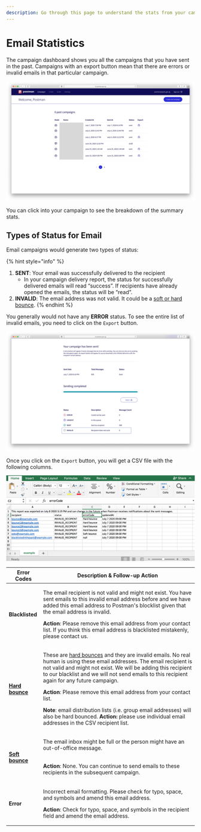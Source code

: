 ```yaml
---
description: Go through this page to understand the stats from your campaign.
---
```


# Email Statistics

The campaign dashboard shows you all the campaigns that you have sent in the past. Campaigns with an export button mean that there are errors or invalid emails in that particular campaign.

![](../../../.gitbook/assets/postman-email-stat.jpg)

You can click into your campaign to see the breakdown of the summary stats.

## Types of Status for Email

Email campaigns would generate two types of status:

{% hint style="info" %}
1. **SENT**: Your email was successfully delivered to the recipient
   * In your campaign delivery report, the status for successfully delivered emails will read “success”. If recipients have already opened the emails, the status will be “read”.
2. **INVALID**: The email address was not valid. It could be a [soft or hard bounce](https://guide.postman.gov.sg/campaign-guide/quick-start/email/halting-of-email-campaigns#what-are-the-different-kinds-of-bounce).
{% endhint %}

You generally would not have any **ERROR** status. To see the entire list of invalid emails, you need to click on the `Export` button.

![](../../../.gitbook/assets/postman-email-stat-2.jpg)

Once you click on the `Export` button, you will get a CSV file with the following columns.

![](../../../.gitbook/assets/postman-statistics.png)

| Error Codes                                                                                                                                        | Description & Follow-up Action                                                                                                                                                                                                                                                                                                                                                                                                                                                                                                                                                                                                                                                                                                              |
| -------------------------------------------------------------------------------------------------------------------------------------------------- | ------------------------------------------------------------------------------------------------------------------------------------------------------------------------------------------------------------------------------------------------------------------------------------------------------------------------------------------------------------------------------------------------------------------------------------------------------------------------------------------------------------------------------------------------------------------------------------------------------------------------------------------------------------------------------------------------------------------------------------------- |
| **Blacklisted**                                                                                                                                    | <p>The email recipient is not valid and might not exist. You have sent emails to this invalid email address before and we have added this email address to Postman's blocklist given that the email address is invalid.</p><p><strong>Action</strong>: Please remove this email address from your contact list. If you think this email address is blacklisted mistakenly, please contact us.</p>                                                                                                                                                                                                                                                                                                                                           |
| [**Hard bounce**](https://guide.postman.gov.sg/campaign-guide/quick-start/email/halting-of-email-campaigns#what-are-the-different-kinds-of-bounce) | <p>These are <a href="https://guide.postman.gov.sg/campaign-guide/quick-start/email/halting-of-email-campaigns#what-are-the-different-kinds-of-bounce">hard bounces</a> and they are invalid emails. No real human is using these email addresses. The email recipient is not valid and might not exist. We will be adding this recipient to our blacklist and we will not send emails to this recipient again for any future campaign.</p><p><strong>Action</strong>: Please remove this email address from your contact list.</p><p><strong>Note</strong>: email distribution lists (i.e. group email addresses) will also be hard bounced. <strong>Action:</strong> please use individual email addresses in the CSV recipient list.</p> |
| [**Soft bounce**](https://guide.postman.gov.sg/campaign-guide/quick-start/email/halting-of-email-campaigns#what-are-the-different-kinds-of-bounce) | <p>The email inbox might be full or the person might have an out-of-office message.</p><p><br><strong>Action</strong>: None. You can continue to send emails to these recipients in the subsequent campaign.</p>                                                                                                                                                                                                                                                                                                                                                                                                                                                                                                                            |
| **Error**                                                                                                                                          | <p>Incorrect email formatting. Please check for typo, space, and symbols and amend this email address.</p><p><strong>Action</strong>: Check for typo, space, and symbols in the recipient field and amend the email address.</p>                                                                                                                                                                                                                                                                                                                                                                                                                                                                                                            |
